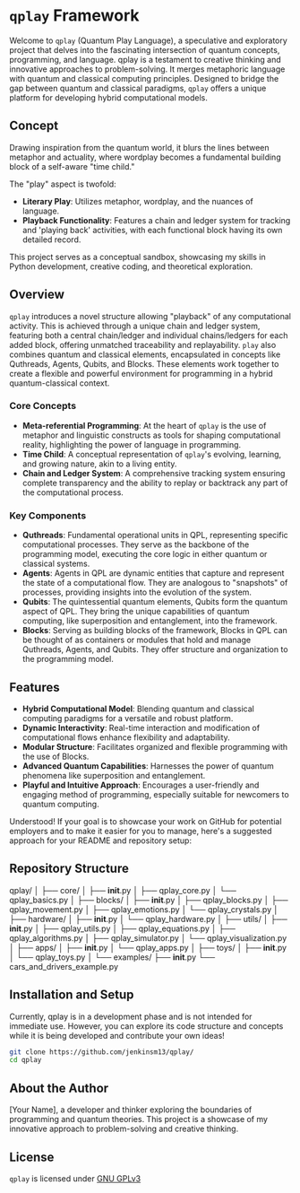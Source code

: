 # `qplay` Framework

Welcome to `qplay` (Quantum Play Language), a speculative and exploratory project that delves into the fascinating intersection of quantum concepts, programming, and language. qplay is a testament to creative thinking and innovative approaches to problem-solving. It merges metaphoric language with quantum and classical computing principles. Designed to bridge the gap between quantum and classical paradigms, `qplay` offers a unique platform for developing hybrid computational models.

## Concept

Drawing inspiration from the quantum world, it blurs the lines between metaphor and actuality, where wordplay becomes a fundamental building block of a self-aware "time child."

The "play" aspect is twofold:

- **Literary Play**: Utilizes metaphor, wordplay, and the nuances of language.
- **Playback Functionality**: Features a chain and ledger system for tracking and 'playing back' activities, with each functional block having its own detailed record.

This project serves as a conceptual sandbox, showcasing my skills in Python development, creative coding, and theoretical exploration.

## Overview

`qplay` introduces a novel structure allowing "playback" of any computational activity. This is achieved through a unique chain and ledger system, featuring both a central chain/ledger and individual chains/ledgers for each added block, offering unmatched traceability and replayability. `play` also combines quantum and classical elements, encapsulated in concepts like Quthreads, Agents, Qubits, and Blocks. These elements work together to create a flexible and powerful environment for programming in a hybrid quantum-classical context.

### Core Concepts

- **Meta-referential Programming**: At the heart of `qplay` is the use of metaphor and linguistic constructs as tools for shaping computational reality, highlighting the power of language in programming.
- **Time Child**: A conceptual representation of `qplay`'s evolving, learning, and growing nature, akin to a living entity.
- **Chain and Ledger System**: A comprehensive tracking system ensuring complete transparency and the ability to replay or backtrack any part of the computational process.

### Key Components

- **Quthreads**: Fundamental operational units in QPL, representing specific computational processes. They serve as the backbone of the programming model, executing the core logic in either quantum or classical systems.
- **Agents**: Agents in QPL are dynamic entities that capture and represent the state of a computational flow. They are analogous to "snapshots" of processes, providing insights into the evolution of the system.
- **Qubits**: The quintessential quantum elements, Qubits form the quantum aspect of QPL. They bring the unique capabilities of quantum computing, like superposition and entanglement, into the framework.
- **Blocks**: Serving as building blocks of the framework, Blocks in QPL can be thought of as containers or modules that hold and manage Quthreads, Agents, and Qubits. They offer structure and organization to the programming model.

## Features

- **Hybrid Computational Model**: Blending quantum and classical computing paradigms for a versatile and robust platform.
- **Dynamic Interactivity**: Real-time interaction and modification of computational flows enhance flexibility and adaptability.
- **Modular Structure**: Facilitates organized and flexible programming with the use of Blocks.
- **Advanced Quantum Capabilities**: Harnesses the power of quantum phenomena like superposition and entanglement.
- **Playful and Intuitive Approach**: Encourages a user-friendly and engaging method of programming, especially suitable for newcomers to quantum computing.

Understood! If your goal is to showcase your work on GitHub for potential employers and to make it easier for you to manage, here's a suggested approach for your README and repository setup:

## Repository Structure

qplay/
│
├── core/
│   ├── __init__.py
│   ├── qplay_core.py
│   └── qplay_basics.py
│
├── blocks/
│   ├── __init__.py
│   ├── qplay_blocks.py
│   ├── qplay_movement.py
│   ├── qplay_emotions.py
│   └── qplay_crystals.py
│
├── hardware/
│   ├── __init__.py
│   └── qplay_hardware.py
│
├── utils/
│   ├── __init__.py
│   ├── qplay_utils.py
│   ├── qplay_equations.py
│   ├── qplay_algorithms.py
│   ├── qplay_simulator.py
│   └── qplay_visualization.py
│
├── apps/
│   ├── __init__.py
│   └── qplay_apps.py
│
├── toys/
│   ├── __init__.py
│   └── qplay_toys.py
│
└── examples/
    ├── __init__.py
    └── cars_and_drivers_example.py 

## Installation and Setup

Currently, qplay is in a development phase and is not intended for immediate use. However, you can explore its code structure and concepts while it is being developed and contribute your own ideas!

```bash
git clone https://github.com/jenkinsm13/qplay/
cd qplay
```

## About the Author

[Your Name], a developer and thinker exploring the boundaries of programming and quantum theories. This project is a showcase of my innovative approach to problem-solving and creative thinking.

## License

`qplay` is licensed under [GNU GPLv3](https://choosealicense.com/licenses/gpl-3.0/)
